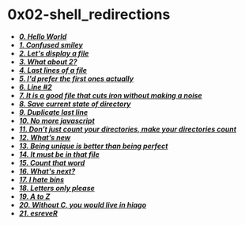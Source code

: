 # 0x02-shell_redirections

- ***[0. Hello World](./0-hello_world)***
- ***[1. Confused smiley](./1-confused_smiley)***
- ***[2. Let's display a file](./2-hellofile)***
- ***[3. What about 2?](./3-twofiles)***
- ***[4. Last lines of a file](./4-lastlines)***
- ***[5. I'd prefer the first ones actually](./5-firstlines)***
- ***[6. Line #2](./6-third_line)***
- ***[7. It is a good file that cuts iron without making a noise](./7-file)***
- ***[8. Save current state of directory](./8-cwd_state)***
- ***[9. Duplicate last line](./9-duplicate_last_line)***
- ***[10. No more javascript](./10-no_more_js)***
- ***[11. Don't just count your directories, make your directories count](./11-directories)***
- ***[12. What’s new](./12-newest_files)***
- ***[13. Being unique is better than being perfect](./13-unique)***
- ***[14. It must be in that file](./14-findthatword)***
- ***[15. Count that word](./15-countthatword)***
- ***[16. What's next?](./16-whatsnext)***
- ***[17. I hate bins](./17-hidethisword)***
- ***[18. Letters only please](./18-letteronly)***
- ***[19. A to Z](./19-AZ)***
- ***[20. Without C, you would live in hiago](./20-hiago)***
- ***[21. esreveR](./21-reverse)***

